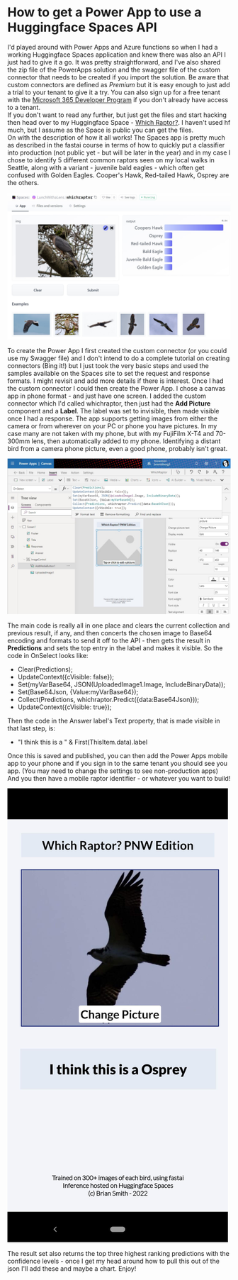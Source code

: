 # How to get a Power App to use a Huggingface Spaces API

I'd played around with Power Apps and Azure functions so when I had a working Huggingface Spaces application and knew there was also an API I just had to give it a go. It was pretty straightforward, and I've also shared the zip file of the PowerApps solution and the swagger file of the custom connector that needs to be created if you import the solution.  Be aware that custom connectors are defined as *Premium* but it is easy enough to just add a trial to your tenant to give it a try.  You can also sign up for a free tenant with the [Microsoft 365 Developer Program](https://developer.microsoft.com/en-us/microsoft-365/dev-program) if you don't already have access to a tenant.<br>
If you don't want to read any further, but just get the files and start hacking then head over to my Huggingface Space - [Which Raptor?](https://huggingface.co/spaces/LunchWithaLens/whichraptor). I haven't used hf much, but I assume as the Space is public you can get the files.<br>
On with the description of how it all works! The Spaces app is pretty much as described in the fastai course in terms of how to quickly put a classifier into production (not public yet - but will be later in the year) and in my case I chose to identify 5 different common raptors seen on my local walks in Seattle, along with a variant - juvenile bald eagles - which often get confused with Golden Eagles.  Cooper's Hawk, Red-tailed Hawk, Osprey are the others.<br>

 ![The application showing the samples and an identified Cooper's Hawk in my garden](/images/hfSpacess.jpg "Huggingface Spaces - Which Raptor")<br>

To create the Power App I first created the custom connector (or you could use my Swagger file) and I don't intend to do a complete tutorial on creating connectors (Bing it!) but I just took the very basic steps and used the samples available on the Spaces site to set the request and response formats.  I might revisit and add more details if there is interest. Once I had the custom connector I could then create the Power App.  I chose a canvas app in phone format - and just have one screen. I added the custom connector which I'd called whichraptor, then just had the **Add Picture** component and a **Label**.  The label was set to invisible, then made visible once I had a response.  The app supports getting images from either the camera or from wherever on your PC or phone you have pictures.  In my case many are not taken with my phone, but with my FujiFilm X-T4 and 70-300mm lens, then automatically added to my phone.  Identifying a distant bird from a camera phone picture, even a good phone, probably isn't great.<br>

![The application development environment with the interesting stuff showing](/images/powerappdev.jpg "Power Apps screen and app")<br>

The main code is really all in one place and clears the current collection and previous result, if any, and then concerts the chosen image to Base64 encoding and formats to send it off to the API - then gets the result in **Predictions** and sets the top entry in the label and makes it visible.  So the code in OnSelect looks like:<br>

* Clear(Predictions);
* UpdateContext({cVisible: false}); 
* Set(myVarBase64, JSON(UploadedImage1.Image, IncludeBinaryData));
* Set(Base64Json, {Value:myVarBase64});
* Collect(Predictions, whichraptor.Predict({data:Base64Json}));
* UpdateContext({cVisible: true}); 

Then the code in the Answer label's Text property, that is made visible in that last step, is:<br>

* "I think this is a " & First(ThisItem.data).label

Once this is saved and published, you can then add the Power Apps mobile app to your phone and if you sign in to the same tenant you should see you app. (You may need to change the settings to see non-production apps) And you then have a mobile raptor identifier - or whatever you want to build!<br>

![The mobile app - and a good ID of an Osprey](/images/mobilewhichraptor.jpg "An Osprey Identied! (I must fix that 'a'")<br>

The result set also returns the top three highest ranking predictions with the confidence levels - once I get my head around how to pull this out of the json I'll add these and maybe a chart. Enjoy!